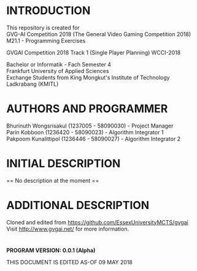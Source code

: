 # INTRODUCTION

  This repository is created for <br>
  GVG-AI Competition 2018 (The General Video Gaming Competition 2018)<br>
  M21.1 - Programming Exercises<br>

  GVGAI Competition 2018 Track 1 (Single Player Planning) WCCI-2018<br>

  Bachelor or Informatik - Fach Semester 4<br>
  Frankfurt University of Applied Sciences<br>
  Exchange Students from King Mongkut's Institute of Technology Ladkrabang (KMITL)<br>

# AUTHORS AND PROGRAMMER

  Bhurinuth Wongsrisakul (1237005 - 58090030) - Project Manager  <br>
  Parin Kobboon (1236420 - 58090023) -  Algorithm Integrator 1<br>
  Pakpoom Kunalittipol (1236446 - 58090027) - Algorithm Integrator 2<br>

# INITIAL DESCRIPTION

  == No description at the moment ==

# ADDITIONAL DESCRIPTION

  Cloned and edited from https://github.com/EssexUniversityMCTS/gvgai <br>
  Visit http://www.gvgai.net/ for more information. <br>

# 
**PROGRAM VERSION: 0.0.1 (Alpha)<br>**

THIS DOCUMENT IS EDITED AS-OF 09 MAY 2018<br>
